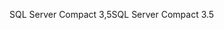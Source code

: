 <span data-ttu-id="1f4d0-101">SQL Server Compact 3,5</span><span class="sxs-lookup"><span data-stu-id="1f4d0-101">SQL Server Compact 3.5</span></span>
